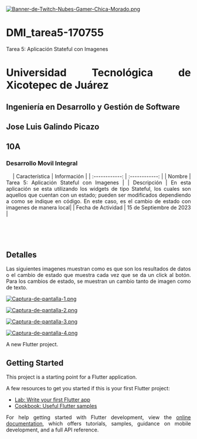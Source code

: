 [![Banner-de-Twitch-Nubes-Gamer-Chica-Morado.png](https://i.postimg.cc/15q3LFXF/Banner-de-Twitch-Nubes-Gamer-Chica-Morado.png)](https://postimg.cc/MvzwBvyZ)


<div align="Justify">

# DMI_tarea5-170755
Tarea 5: Aplicación Stateful con Imagenes 
# Universidad Tecnológica de Xicotepec de Juárez
## Ingeniería en Desarrollo y Gestión de Software
## Jose Luis Galindo Picazo
## 10A
### Desarrollo Movil Integral


&nbsp;
&nbsp;
|  Característica |  Información |
| :------------: | :------------: |
| Nombre  |  Tarea 5: Aplicación Stateful con Imagenes |
| Descripción  |  En esta aplicación se esta utilizando los widgets de tipo Stateful, los cuales son aquellos que cuentan con un estado; pueden ser modificados dependiendo a como se indique en código. En este caso, es el cambio de estado con imagenes de manera local|
|  Fecha de Actividad  |  15 de Septiembre de 2023  |

&nbsp;
&nbsp;

&nbsp;
&nbsp;

## Detalles
<p align="justify">
  Las siguientes imagenes muestran como es que son los resultados de datos o el cambio de estado que muestra cada vez que se da un click al botón.
  Para los cambios de estado, se muestran un cambio tanto de imagen como de texto.
</p>

[![Captura-de-pantalla-1.png](https://i.postimg.cc/d0knBQVH/Captura-de-pantalla-1.png)](https://postimg.cc/Jy8b7LJZ)

[![Captura-de-pantalla-2.png](https://i.postimg.cc/xjtMFkFs/Captura-de-pantalla-2.png)](https://postimg.cc/Th5KKPxm)

[![Captura-de-pantalla-3.png](https://i.postimg.cc/Bn1F6mZy/Captura-de-pantalla-3.png)](https://postimg.cc/87NcXB6B)

[![Captura-de-pantalla-4.png](https://i.postimg.cc/tgjsgyMZ/Captura-de-pantalla-4.png)](https://postimg.cc/zyxztm58)


A new Flutter project.

## Getting Started

This project is a starting point for a Flutter application.

A few resources to get you started if this is your first Flutter project:

- [Lab: Write your first Flutter app](https://docs.flutter.dev/get-started/codelab)
- [Cookbook: Useful Flutter samples](https://docs.flutter.dev/cookbook)

For help getting started with Flutter development, view the
[online documentation](https://docs.flutter.dev/), which offers tutorials,
samples, guidance on mobile development, and a full API reference.
